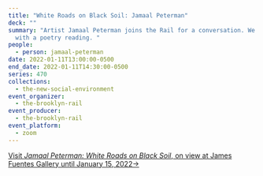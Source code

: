 ```yaml
---
title: "White Roads on Black Soil: Jamaal Peterman"
deck: ""
summary: "Artist Jamaal Peterman joins the Rail for a conversation. We conclude
  with a poetry reading. "
people:
  - person: jamaal-peterman
date: 2022-01-11T13:00:00-0500
end_date: 2022-01-11T14:30:00-0500
series: 470
collections:
  - the-new-social-environment
event_organizer:
  - the-brooklyn-rail
event_producer:
  - the-brooklyn-rail
event_platform:
  - zoom
---
```

[Visit *Jamaal Peterman: White Roads on Black Soil*, on view at James Fuentes Gallery until January 15, 2022→](https://jamesfuentes.com/)